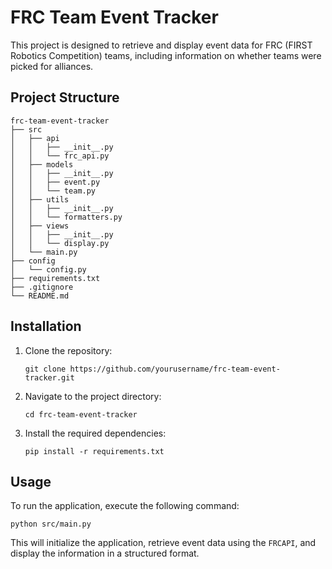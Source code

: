 # FRC Team Event Tracker

This project is designed to retrieve and display event data for FRC (FIRST Robotics Competition) teams, including information on whether teams were picked for alliances.

## Project Structure

```
frc-team-event-tracker
├── src
│   ├── api
│   │   ├── __init__.py
│   │   └── frc_api.py
│   ├── models
│   │   ├── __init__.py
│   │   ├── event.py
│   │   └── team.py
│   ├── utils
│   │   ├── __init__.py
│   │   └── formatters.py
│   ├── views
│   │   ├── __init__.py
│   │   └── display.py
│   └── main.py
├── config
│   └── config.py
├── requirements.txt
├── .gitignore
└── README.md
```

## Installation

1. Clone the repository:
   ```
   git clone https://github.com/yourusername/frc-team-event-tracker.git
   ```
2. Navigate to the project directory:
   ```
   cd frc-team-event-tracker
   ```
3. Install the required dependencies:
   ```
   pip install -r requirements.txt
   ```

## Usage

To run the application, execute the following command:
```
python src/main.py
```

This will initialize the application, retrieve event data using the `FRCAPI`, and display the information in a structured format.